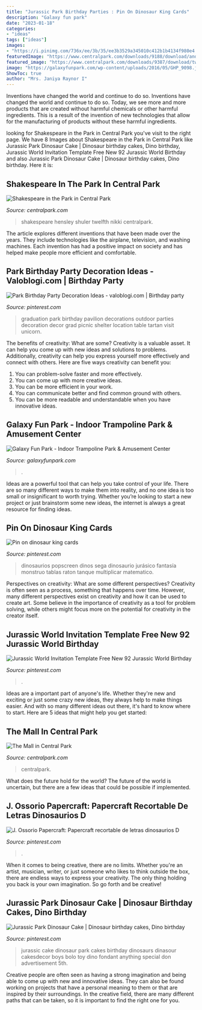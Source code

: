 ```yaml
---
title: "Jurassic Park Birthday Parties : Pin On Dinosaur King Cards"
description: "Galaxy fun park"
date: "2023-01-18"
categories:
- "ideas"
tags: ["ideas"]
images:
- "https://i.pinimg.com/736x/ee/3b/35/ee3b3529a345010c412b1b4134f980e4.jpg"
featuredImage: "https://www.centralpark.com/downloads/9188/download/andrea-belussi-unsplash.jpg?cb=8255c68effe1fce1150a1520fe27c714&amp;w=1200"
featured_image: "https://www.centralpark.com/downloads/9387/download/twelfthnight-.jpg?cb=cac50bd79a782a37ac08726fb60c74ed&amp;w=1200"
image: "https://galaxyfunpark.com/wp-content/uploads/2016/05/GHP_9098.jpg"
ShowToc: true
author: "Mrs. Janiya Raynor I"
---
```



Inventions have changed the world and continue to do so.
Inventions have changed the world and continue to do so. Today, we see more and more products that are created without harmful chemicals or other harmful ingredients. This is a result of the invention of new technologies that allow for the manufacturing of products without these harmful ingredients.

	

		
looking for Shakespeare in the Park in Central Park you've visit to the right page. We have 8 Images about Shakespeare in the Park in Central Park like Jurassic Park Dinosaur Cake | Dinosaur birthday cakes, Dino birthday, Jurassic World Invitation Template Free New 92 Jurassic World Birthday and also Jurassic Park Dinosaur Cake | Dinosaur birthday cakes, Dino birthday. Here it is:
		
    
## Shakespeare In The Park In Central Park

<img loading=lazy src="https://www.centralpark.com/downloads/9387/download/twelfthnight-.jpg?cb=cac50bd79a782a37ac08726fb60c74ed&amp;w=1200" onerror="this.onerror=null;this.src='https://tse3.mm.bing.net/th?id=OIP.PfaSQlF4Od9_IfVGromjHwHaEq&amp;pid=15.1';" alt="Shakespeare in the Park in Central Park">

_Source: centralpark.com_

>shakespeare hensley shuler twelfth nikki centralpark. 

	

The article explores different inventions that have been made over the years. They include technologies like the airplane, television, and washing machines. Each invention has had a positive impact on society and has helped make people more efficient and comfortable.

    
## Park Birthday Party Decoration Ideas - Valoblogi.com | Birthday Party

<img loading=lazy src="https://i.pinimg.com/736x/ed/5a/ac/ed5aac8ce4016ad8b388520d64a70c96.jpg" onerror="this.onerror=null;this.src='https://tse1.mm.bing.net/th?id=OIP.e6FVS02drqgcq9qW4qUxfAHaLJ&amp;pid=15.1';" alt="Park Birthday Party Decoration Ideas - valoblogi.com | Birthday party">

_Source: pinterest.com_

>graduation park birthday pavilion decorations outdoor parties decoration decor grad picnic shelter location table tartan visit unicorn. 

	

The benefits of creativity: What are some?
Creativity is a valuable asset. It can help you come up with new ideas and solutions to problems. Additionally, creativity can help you express yourself more effectively and connect with others. Here are five ways creativity can benefit you: 
1) You can problem-solve faster and more effectively.
2) You can come up with more creative ideas.
3) You can be more efficient in your work.
4) You can communicate better and find common ground with others.
5) You can be more readable and understandable when you have innovative ideas.

    
## Galaxy Fun Park - Indoor Trampoline Park &amp; Amusement Center

<img loading=lazy src="https://galaxyfunpark.com/wp-content/uploads/2016/05/GHP_9098.jpg" onerror="this.onerror=null;this.src='https://tse3.mm.bing.net/th?id=OIP.cdWwLMpJgn2SJEoxYXHGmgHaE8&amp;pid=15.1';" alt="Galaxy Fun Park - Indoor Trampoline Park &amp; Amusement Center">

_Source: galaxyfunpark.com_

>. 

	

Ideas are a powerful tool that can help you take control of your life. There are so many different ways to make them into reality, and no one idea is too small or insignificant to worth trying. Whether you’re looking to start a new project or just brainstorm some new ideas, the internet is always a great resource for finding ideas.

    
## Pin On Dinosaur King Cards

<img loading=lazy src="https://i.pinimg.com/736x/48/c4/21/48c42157da509ebfb08dcfde7f6001ff.jpg" onerror="this.onerror=null;this.src='https://tse2.mm.bing.net/th?id=OIP.SNIDYufqKnOcadLrZfR8vQHaKe&amp;pid=15.1';" alt="Pin on dinosaur king cards">

_Source: pinterest.com_

>dinosaurios popscreen dinos sega dinosaurio jurásico fantasía monstruo tablas raton tanque multiplicar matematico. 

	

Perspectives on creativity: What are some different perspectives?
Creativity is often seen as a process, something that happens over time. However, many different perspectives exist on creativity and how it can be used to create art. Some believe in the importance of creativity as a tool for problem solving, while others might focus more on the potential for creativity in the creator itself.

    
## Jurassic World Invitation Template Free New 92 Jurassic World Birthday

<img loading=lazy src="https://i.pinimg.com/736x/ee/3b/35/ee3b3529a345010c412b1b4134f980e4.jpg" onerror="this.onerror=null;this.src='https://tse2.mm.bing.net/th?id=OIP.Q1-3LryBcrKfbzkR4YsMuQHaFp&amp;pid=15.1';" alt="Jurassic World Invitation Template Free New 92 Jurassic World Birthday">

_Source: pinterest.com_

>. 

	

Ideas are a important part of anyone's life. Whether they're new and exciting or just some crazy new ideas, they always help to make things easier. And with so many different ideas out there, it's hard to know where to start. Here are 5 ideas that might help you get started: 

    
## The Mall In Central Park

<img loading=lazy src="https://www.centralpark.com/downloads/9188/download/andrea-belussi-unsplash.jpg?cb=8255c68effe1fce1150a1520fe27c714&amp;w=1200" onerror="this.onerror=null;this.src='https://tse3.mm.bing.net/th?id=OIP.UN-nAB7_gC2eKYWAdQl09AHaEK&amp;pid=15.1';" alt="The Mall in Central Park">

_Source: centralpark.com_

>centralpark. 

	

What does the future hold for the world?
The future of the world is uncertain, but there are a few ideas that could be possible if implemented.

    
## J. Ossorio Papercraft: Papercraft Recortable De Letras Dinosaurios D

<img loading=lazy src="https://i.pinimg.com/736x/0d/14/f2/0d14f219af8f9485bcaf790e8101561e.jpg" onerror="this.onerror=null;this.src='https://tse2.mm.bing.net/th?id=OIP.oKfQfSn1y9ztY0u6gZxpxAAAAA&amp;pid=15.1';" alt="J. Ossorio Papercraft: Papercraft recortable de letras dinosaurios D">

_Source: pinterest.com_

>. 

	

When it comes to being creative, there are no limits. Whether you're an artist, musician, writer, or just someone who likes to think outside the box, there are endless ways to express your creativity. The only thing holding you back is your own imagination. So go forth and be creative!

    
## Jurassic Park Dinosaur Cake | Dinosaur Birthday Cakes, Dino Birthday

<img loading=lazy src="https://i.pinimg.com/736x/01/b4/ad/01b4ad7e75c1230bda31869781968151.jpg" onerror="this.onerror=null;this.src='https://tse3.mm.bing.net/th?id=OIP.Vk267w6wLmFbhS6Fa0e_DQHaJi&amp;pid=15.1';" alt="Jurassic Park Dinosaur Cake | Dinosaur birthday cakes, Dino birthday">

_Source: pinterest.com_

>jurassic cake dinosaur park cakes birthday dinosaurs dinasour cakesdecor boys bolo toy dino fondant anything special don advertisement 5th. 

	

Creative people are often seen as having a strong imagination and being able to come up with new and innovative ideas. They can also be found working on projects that have a personal meaning to them or that are inspired by their surroundings. In the creative field, there are many different paths that can be taken, so it is important to find the right one for you.


